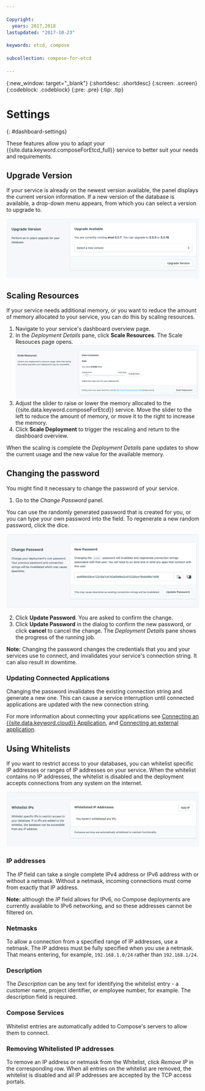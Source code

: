 ```yaml
---

Copyright:
  years: 2017,2018
lastupdated: "2017-10-23"

keywords: etcd, compose

subcollection: compose-for-etcd

---
```


{:new_window: target="_blank"}
{:shortdesc: .shortdesc}
{:screen: .screen}
{:codeblock: .codeblock}
{:pre: .pre}
{:tip: .tip}

# Settings
{: #dashboard-settings}

These features allow you to adapt your {{site.data.keyword.composeForEtcd_full}} service to better suit your needs and requirements.

## Upgrade Version

If your service is already on the newest version available, the panel displays the current version information. If a new version of the database is available, a drop-down menu appears, from which you can select a version to upgrade to.

![The Version panel](./images/etcd-version-show.png "The Version panel")


## Scaling Resources

If your service needs additional memory, or you want to reduce the amount of memory allocated to your service, you can do this by scaling resources.

1. Navigate to your service's dashboard overview page.
2. In the _Deployment Details_ pane, click **Scale Resources**. The Scale Resouces page opens.
    ![The Scale Resources page](./images/etcd-scale-show.png "The Scale Resources page")
3. Adjust the slider to raise or lower the memory allocated to the {{site.data.keyword.composeForEtcd}} service. Move the slider to the left to reduce the amount of memory, or move it to the right to increase the memory.
4. Click **Scale Deployment** to trigger the rescaling and return to the dashboard overview. 

When the scaling is complete the _Deployment Details_ pane updates to show the current usage and the new value for the available memory.


## Changing the password

You might find it necessary to change the password of your service.

1. Go to the _Change Password_ panel. 

  You can use the randomly generated password that is created for you, or you can type your own password into the field. To regenerate a new random password, click the dice. 
  
  ![Updating the etcd password](./images/etcd-update-password.png "The automatic password generator")

2. Click **Update Password**. You are asked to confirm the change.
3. Click **Update Password** in the dialog to confirm the new password, or click **cancel** to cancel the change. The _Deployment Details_ pane shows the progress of the running job.

**Note:** Changing the password changes the credentials that you and your services use to connect, and invalidates your service's connection string. It can also result in downtime.

### Updating Connected Applications

Changing the password invalidates the existing connection string and generate a new one. This can cause a service interruption until connected applications are updated with the new connection string.

For more information about connecting your applications see [Connecting an {{site.data.keyword.cloud}} Application](/docs/services/ComposeForEtcd?topic=compose-for-etcd-ibmcloud-cf-app), and [Connecting an external application](/docs/services/ComposeForEtcd?topic=compose-for-etcd-external-app).


## Using Whitelists

If you want to restrict access to your databases, you can whitelist specific IP addresses or ranges of IP addresses on your service. When the whitelist contains no IP addresses, the whitelist is disabled and the deployment accepts connections from any system on the internet.

![Whitelisting IP addresses](./images/etcd-whitelist-show.png "The whitelist fields.")

### IP addresses
The *IP* field can take a single complete IPv4 address or IPv6 address with or without a netmask. Without a netmask, incoming connections must come from exactly that IP address. 

**Note:** although the *IP* field allows for IPv6, no Compose deployments are currently available to IPv6 networking, and so these addresses cannot be filtered on.

### Netmasks

To allow a connection from a specified range of IP addresses, use a netmask. The IP address must be fully specified when you use a netmask. That means entering, for example, `192.168.1.0/24` rather than `192.168.1/24`.

### Description

The *Description* can be any text for identifying the whitelist entry - a customer name, project identifier, or employee number, for example. The description field is required.

### Compose Services
Whitelist entries are automatically added to Compose's servers to allow them to connect.

### Removing Whitelisted IP addresses
To remove an IP address or netmask from the Whitelist, click *Remove IP* in the corresponding row.
When all entries on the whitelist are removed, the whitelist is disabled and all IP addresses are accepted by the TCP access portals.
